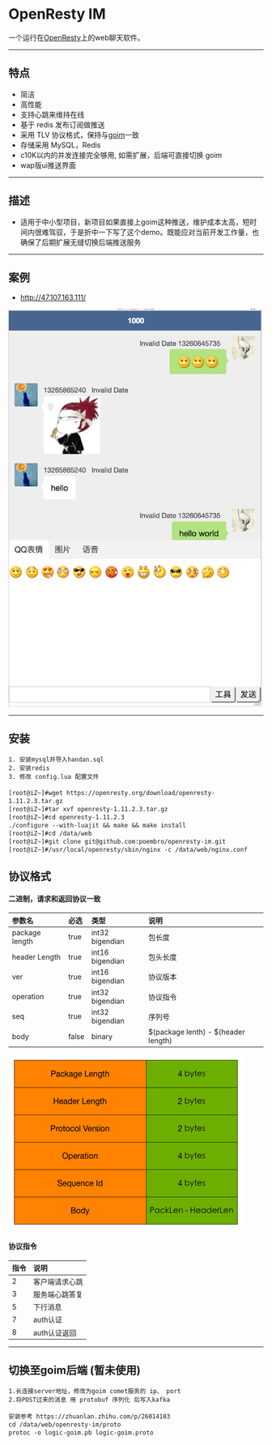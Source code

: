 # OpenResty IM  
一个运行在[OpenResty](http://openresty.org)上的web聊天软件。

---

## 特点
- 简洁
- 高性能
- 支持心跳来维持在线 
- 基于 redis 发布订阅做推送
- 采用 TLV 协议格式，保持与[goim](https://github.com/Terry-Mao/goim)一致  
- 存储采用 MySQL，Redis 
- c10K以内的并发连接完全够用, 如需扩展，后端可直接切换 goim  
- wap版ui推送界面 

---

## 描述
- 适用于中小型项目，新项目如果直接上goim这种推送，维护成本太高，短时间内很难驾驭，于是折中一下写了这个demo。既能应对当前开发工作量，也确保了后期扩展无缝切换后端推送服务 

---

## 案例
- http://47.107.163.111/

![im](/web/app/static/avatar/im.png)

---

## 安装
``` 
1. 安装mysql并导入handan.sql   
2. 安装redis 
3. 修改 config.lua 配置文件 

[root@iZ~]#wget https://openresty.org/download/openresty-1.11.2.3.tar.gz
[root@iZ~]#tar xvf openresty-1.11.2.3.tar.gz
[root@iZ~]#cd openresty-1.11.2.3
./configure --with-luajit && make && make install
[root@iZ~]#cd /data/web
[root@iZ~]#git clone git@github.com:poembro/openresty-im.git 
[root@iZ~]#/usr/local/openresty/sbin/nginx -c /data/web/nginx.conf
```


## 协议格式  
#### 二进制，请求和返回协议一致 
| 参数名     | 必选  | 类型 | 说明       |
| :-----     | :---  | :--- | :---       |
| package length        | true  | int32 bigendian | 包长度 |
| header Length         | true  | int16 bigendian    | 包头长度 |
| ver        | true  | int16 bigendian    | 协议版本 |
| operation          | true | int32 bigendian | 协议指令 |
| seq         | true | int32 bigendian | 序列号 |
| body         | false | binary | $(package lenth) - $(header length) |

![protocol](/web/app/static/avatar/protocol.png)

#### 协议指令
| 指令     | 说明  | 
| :-----     | :---  |
| 2 | 客户端请求心跳 |
| 3 | 服务端心跳答复 |
| 5 | 下行消息 |
| 7 | auth认证 |
| 8 | auth认证返回 |


---


## 切换至goim后端 (暂未使用)
``` 
1.长连接server地址，修改为goim comet服务的 ip、 port
2.将POST过来的消息 用 protobuf 序列化 后写入kafka

安装参考 https://zhuanlan.zhihu.com/p/26014103 
cd /data/web/openresty-im/proto
protoc -o logic-goim.pb logic-goim.proto

```
 